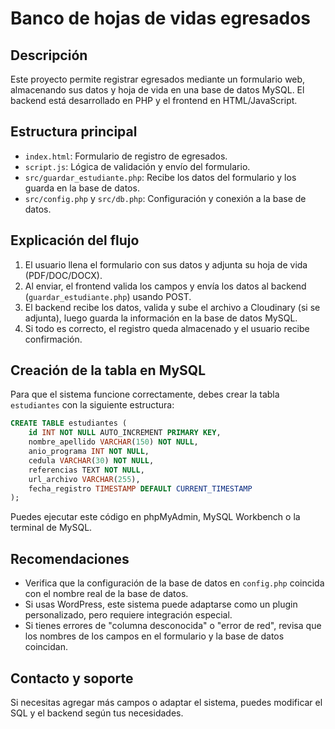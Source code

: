# Banco de hojas de vidas egresados

## Descripción
Este proyecto permite registrar egresados mediante un formulario web, almacenando sus datos y hoja de vida en una base de datos MySQL. El backend está desarrollado en PHP y el frontend en HTML/JavaScript.

## Estructura principal
- `index.html`: Formulario de registro de egresados.
- `script.js`: Lógica de validación y envío del formulario.
- `src/guardar_estudiante.php`: Recibe los datos del formulario y los guarda en la base de datos.
- `src/config.php` y `src/db.php`: Configuración y conexión a la base de datos.

## Explicación del flujo
1. El usuario llena el formulario con sus datos y adjunta su hoja de vida (PDF/DOC/DOCX).
2. Al enviar, el frontend valida los campos y envía los datos al backend (`guardar_estudiante.php`) usando POST.
3. El backend recibe los datos, valida y sube el archivo a Cloudinary (si se adjunta), luego guarda la información en la base de datos MySQL.
4. Si todo es correcto, el registro queda almacenado y el usuario recibe confirmación.

## Creación de la tabla en MySQL
Para que el sistema funcione correctamente, debes crear la tabla `estudiantes` con la siguiente estructura:

```sql
CREATE TABLE estudiantes (
    id INT NOT NULL AUTO_INCREMENT PRIMARY KEY,
    nombre_apellido VARCHAR(150) NOT NULL,
    anio_programa INT NOT NULL,
    cedula VARCHAR(30) NOT NULL,
    referencias TEXT NOT NULL,
    url_archivo VARCHAR(255),
    fecha_registro TIMESTAMP DEFAULT CURRENT_TIMESTAMP
);
```

Puedes ejecutar este código en phpMyAdmin, MySQL Workbench o la terminal de MySQL.

## Recomendaciones
- Verifica que la configuración de la base de datos en `config.php` coincida con el nombre real de la base de datos.
- Si usas WordPress, este sistema puede adaptarse como un plugin personalizado, pero requiere integración especial.
- Si tienes errores de "columna desconocida" o "error de red", revisa que los nombres de los campos en el formulario y la base de datos coincidan.

## Contacto y soporte
Si necesitas agregar más campos o adaptar el sistema, puedes modificar el SQL y el backend según tus necesidades.